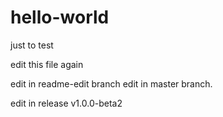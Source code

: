 # hello-world
just to test

edit this file again

edit in readme-edit branch
edit in master branch.

edit in release v1.0.0-beta2